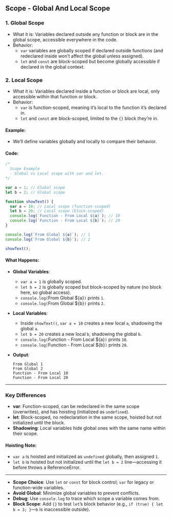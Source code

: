 ## Scope - Global And Local Scope

### 1. Global Scope
- What it is: Variables declared outside any function or block are in the global scope, accessible everywhere in the code.
- Behavior: 
  - `var` variables are globally scoped if declared outside functions (and redeclared inside won’t affect the global unless assigned).
  - `let` and `const` are block-scoped but become globally accessible if declared in the global context.

### 2. Local Scope
- What it is: Variables declared inside a function or block are local, only accessible within that function or block.
- Behavior: 
  - `var` is function-scoped, meaning it’s local to the function it’s declared in.
  - `let` and `const` are block-scoped, limited to the `{}` block they’re in.

#### Example:
- We’ll define variables globally and locally to compare their behavior.

#### Code:
```javascript
/*
  Scope Example
  - Global vs Local scope with var and let.
*/

var a = 1; // Global scope
let b = 2; // Global scope

function showText() {
  var a = 10; // Local scope (function-scoped)
  let b = 20; // Local scope (block-scoped)
  console.log(`Function - From Local ${a}`); // 10
  console.log(`Function - From Local ${b}`); // 20
}

console.log(`From Global ${a}`); // 1
console.log(`From Global ${b}`); // 2

showText();
```

#### What Happens:
- **Global Variables**:
  - `var a = 1` is globally scoped.
  - `let b = 2` is globally scoped but block-scoped by nature (no block here, so global access).
  - `console.log(`From Global ${a}`)` prints `1`.
  - `console.log(`From Global ${b}`)` prints `2`.

- **Local Variables**:
  - Inside `showText()`, `var a = 10` creates a new local `a`, shadowing the global `a`.
  - `let b = 20` creates a new local `b`, shadowing the global `b`.
  - `console.log(`Function - From Local ${a}`)` prints `10`.
  - `console.log(`Function - From Local ${b}`)` prints `20`.

- **Output**:
  ```
  From Global 1
  From Global 2
  Function - From Local 10
  Function - From Local 20
  ```

---

### Key Differences
- **var**: Function-scoped, can be redeclared in the same scope (overwrites), and has hoisting (initialized as `undefined`).
- **let**: Block-scoped, no redeclaration in the same scope, hoisted but not initialized until the block.
- **Shadowing**: Local variables hide global ones with the same name within their scope.

#### Hoisting Note:
- `var a` is hoisted and initialized as `undefined` globally, then assigned `1`.
- `let b` is hoisted but not initialized until the `let b = 2` line—accessing it before throws a ReferenceError.

---


- **Scope Choice**: Use `let` or `const` for block control; `var` for legacy or function-wide variables.
- **Avoid Global**: Minimize global variables to prevent conflicts.
- **Debug**: Use `console.log` to trace which scope a variable comes from.
- **Block Scope**: Add `{}` to test `let`’s block behavior (e.g., `if (true) { let b = 3; }`—`b` is inaccessible outside).
